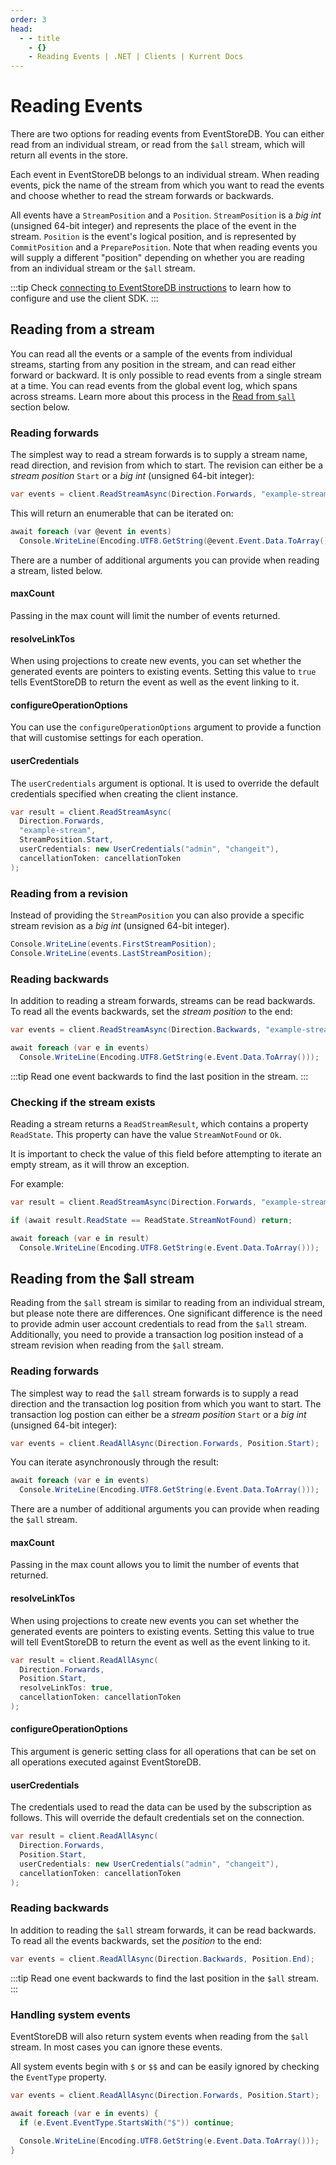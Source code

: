 ```yaml
---
order: 3
head:
  - - title
    - {}
    - Reading Events | .NET | Clients | Kurrent Docs
---
```


# Reading Events

There are two options for reading events from EventStoreDB. You can either read
from an individual stream, or read from the `$all` stream, which will return all
events in the store.

Each event in EventStoreDB belongs to an individual stream. When reading events, pick the name of the stream from which you want to read the events and choose whether to read the stream forwards or backwards. 

All events have a `StreamPosition` and a `Position`.  `StreamPosition` is a *big int* (unsigned 64-bit integer) and represents the place of the event in the stream. `Position` is the event's logical position, and is represented by `CommitPosition` and a `PreparePosition`. Note that when reading events you will supply a different "position" depending on whether you are reading from an individual stream or the `$all` stream.

:::tip
Check [connecting to EventStoreDB instructions](getting-started.md#required-packages) to learn how to configure and use the client SDK.
:::

## Reading from a stream

You can read all the events or a sample of the events from individual streams, starting from any position in the stream, and can read either forward or backward. It is only possible to read events from a single stream at a time. You can read events from the global event log, which spans across streams. Learn more about this process in the [Read from `$all`](#reading-from-the-all-stream) section below.

### Reading forwards

The simplest way to read a stream forwards is to supply a stream name, read direction, and revision from which to start. The revision can either be a *stream position* `Start` or a *big int* (unsigned 64-bit integer):


```cs
var events = client.ReadStreamAsync(Direction.Forwards, "example-stream", StreamPosition.Start);
```

This will return an enumerable that can be iterated on:

```cs
await foreach (var @event in events)
  Console.WriteLine(Encoding.UTF8.GetString(@event.Event.Data.ToArray()));
```

There are a number of additional arguments you can provide when reading a stream, listed below.

#### maxCount

Passing in the max count will limit the number of events returned.

#### resolveLinkTos

When using projections to create new events, you can set whether the generated events are pointers to existing events. Setting this value to `true` tells EventStoreDB to return the event as well as the event linking to it.

#### configureOperationOptions

You can use the `configureOperationOptions` argument to provide a function that will customise settings for each operation.

#### userCredentials

The `userCredentials` argument is optional. It is used to override the default credentials specified when creating the client instance.

```cs
var result = client.ReadStreamAsync(
  Direction.Forwards,
  "example-stream",
  StreamPosition.Start,
  userCredentials: new UserCredentials("admin", "changeit"),
  cancellationToken: cancellationToken
);
```

### Reading from a revision

Instead of providing the `StreamPosition` you can also provide a specific stream revision as a *big int* (unsigned 64-bit integer).

```cs
Console.WriteLine(events.FirstStreamPosition);
Console.WriteLine(events.LastStreamPosition);
```

### Reading backwards

In addition to reading a stream forwards, streams can be read backwards. To read all the events backwards, set the *stream position* to the end:

```cs
var events = client.ReadStreamAsync(Direction.Backwards, "example-stream", StreamPosition.End);

await foreach (var e in events)
  Console.WriteLine(Encoding.UTF8.GetString(e.Event.Data.ToArray()));
```

:::tip
Read one event backwards to find the last position in the stream.
:::

### Checking if the stream exists

Reading a stream returns a `ReadStreamResult`, which contains a property `ReadState`. This property can have the value `StreamNotFound` or `Ok`.

It is important to check the value of this field before attempting to iterate an empty stream, as it will throw an exception. 

For example:

```cs
var result = client.ReadStreamAsync(Direction.Forwards, "example-stream", 10, 20);

if (await result.ReadState == ReadState.StreamNotFound) return;

await foreach (var e in result)
  Console.WriteLine(Encoding.UTF8.GetString(e.Event.Data.ToArray()));
```

## Reading from the $all stream

Reading from the `$all` stream is similar to reading from an individual stream, but please note there are differences. One significant difference is the need to provide admin user account credentials to read from the `$all` stream.  Additionally, you need to provide a transaction log position instead of a stream revision when reading from the `$all` stream.

### Reading forwards

The simplest way to read the `$all` stream forwards is to supply a read direction and the transaction log position from which you want to start. The transaction log postion can either be a *stream position* `Start` or a *big int* (unsigned 64-bit integer):

```cs
var events = client.ReadAllAsync(Direction.Forwards, Position.Start);
```

You can iterate asynchronously through the result:

```cs
await foreach (var e in events)
  Console.WriteLine(Encoding.UTF8.GetString(e.Event.Data.ToArray()));
```

There are a number of additional arguments you can provide when reading the `$all` stream.

#### maxCount

Passing in the max count allows you to limit the number of events that returned.

#### resolveLinkTos

When using projections to create new events you can set whether the generated events are pointers to existing events. Setting this value to true will tell EventStoreDB to return the event as well as the event linking to it.

```cs
var result = client.ReadAllAsync(
  Direction.Forwards,
  Position.Start,
  resolveLinkTos: true,
  cancellationToken: cancellationToken
);
```

#### configureOperationOptions

This argument is generic setting class for all operations that can be set on all operations executed against EventStoreDB.

#### userCredentials
The credentials used to read the data can be used by the subscription as follows. This will override the default credentials set on the connection.

```cs
var result = client.ReadAllAsync(
  Direction.Forwards,
  Position.Start,
  userCredentials: new UserCredentials("admin", "changeit"),
  cancellationToken: cancellationToken
);
```

### Reading backwards

In addition to reading the `$all` stream forwards, it can be read backwards. To read all the events backwards, set the *position* to the end:

```cs
var events = client.ReadAllAsync(Direction.Backwards, Position.End);
```

:::tip
Read one event backwards to find the last position in the `$all` stream.
:::

### Handling system events

EventStoreDB will also return system events when reading from the `$all` stream. In most cases you can ignore these events.

All system events begin with `$` or `$$` and can be easily ignored by checking the `EventType` property.

```cs
var events = client.ReadAllAsync(Direction.Forwards, Position.Start);

await foreach (var e in events) {
  if (e.Event.EventType.StartsWith("$")) continue;

  Console.WriteLine(Encoding.UTF8.GetString(e.Event.Data.ToArray()));
}
```

